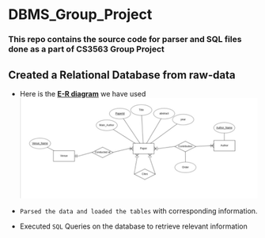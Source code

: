 # DBMS_Group_Project
 
### This repo contains the source code for parser and SQL files done as a part of CS3563 Group Project

## Created a Relational Database from raw-data

* Here is the <U><B>E-R diagram</B></U> we have used
![ER Diagram]( Assignment2.jpeg  "ER Diagram")

* `Parsed the data and loaded the tables` with corresponding information.

* Executed `SQL` Queries on the database to retrieve relevant information
